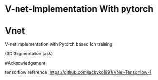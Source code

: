 # V-net-Implementation With pytorch
# Vnet

V-net Implementation with Pytorch based 1ch training

(3D Segmentation task)

#Acknowledgement

tensorflow reference :https://github.com/jackyko1991/VNet-Tensorflow-1
